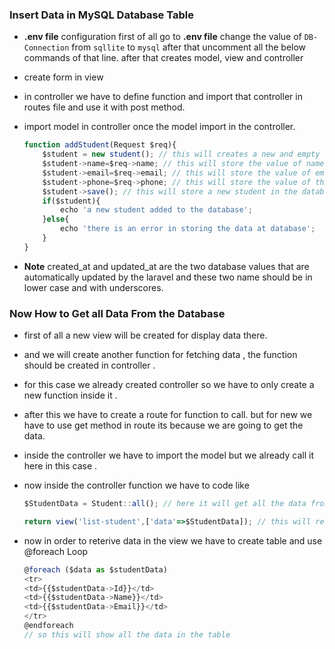 ### Insert Data in MySQL Database Table
- **.env file** configuration first of all go to **.env file** change the value of ```DB-Connection``` from ```sqllite``` to ```mysql``` after that uncomment all the below commands of that line. after that creates model, view and controller

- create form in view
- in controller we have to define function and import that controller in routes file and use it with post method.
- import model in controller once the model import in the controller.

    ```js
    function addStudent(Request $req){
        $student = new student(); // this will creates a new and empty student object.
        $student->name=$req->name; // this will store the value of name in the student object.
        $student->email=$req->email; // this will store the value of email in to the student object.
        $student->phone=$req->phone; // this will store the value of the phone number in the student object.
        $student->save(); // this will store a new student in the database
        if($student){
            echo 'a new student added to the database';
        }else{
            echo 'there is an error in storing the data at database';
        }
    }
    ```
- **Note** created_at and updated_at are the two database values that are automatically updated by the laravel and these two name should be in lower case and with underscores.


### Now How to Get all Data From the Database
- first of all a new view will be created for display data there.
- and we will create another function for fetching data , the function should be created in controller . 
- for this case we already created controller so we have to only create a new function inside it .
- after this we have to create a route for function to call. but for new we have to use get method in route its because we are going to get the data.
- inside the controller we have to import the model but we already call it here in this case .
- now inside the controller function we have to code like 
    ```js
    $StudentData = Student::all(); // here it will get all the data from the student model . here Student is your Eloquent model. so it will run query , it will run select * from students;

    return view('list-student',['data'=>$StudentData]); // this will return view of list-student page with the data key so we can use this key to show data in list-student. now in order to show the data in the page so for that you have to create a table in that page 
    ```

- now in order to reterive data in the view we have to create table and use @foreach Loop
    ```js
    @foreach ($data as $studentData)
    <tr>
    <td>{{$studentData->Id}}</td>
    <td>{{$studentData->Name}}</td>
    <td>{{$studentData->Email}}</td>
    </tr>
    @endforeach 
    // so this will show all the data in the table
    ```